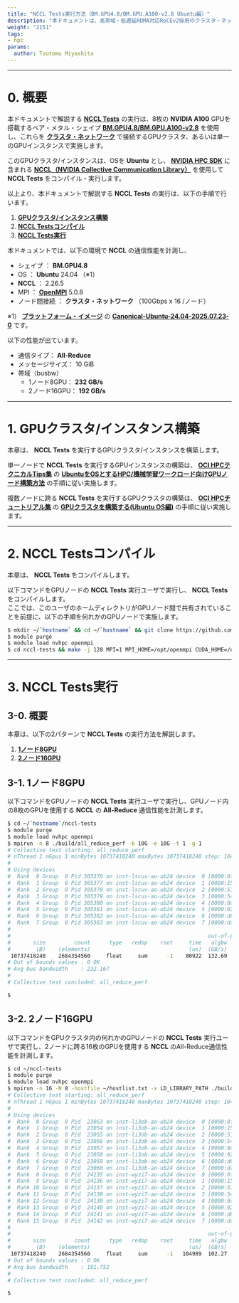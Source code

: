 ```yaml
---
title: "NCCL Tests実行方法（BM.GPU4.8/BM.GPU.A100-v2.8 Ubuntu編）"
description: "本ドキュメントは、高帯域・低遅延RDMA対応RoCEv2採用のクラスタ・ネットワークでベア・メタル・シェイプBM.GPU4.8/BM.GPU.A100-v2.8をノード間接続するGPUクラスタで、GPU間通信の集合通信ライブラリNCCLの標準ベンチマークであるNCCL Testsを実行する方法を解説します。"
weight: "2151"
tags:
- hpc
params:
  author: Tsutomu Miyashita
---
```


***
# 0. 概要

本ドキュメントで解説する **[NCCL Tests](https://github.com/nvidia/nccl-tests)** の実行は、8枚の **NVIDIA A100** GPUを搭載するベア・メタル・シェイプ **[BM.GPU4.8/BM.GPU.A100-v2.8](https://docs.oracle.com/ja-jp/iaas/Content/Compute/References/computeshapes.htm#bm-gpu)** を使用し、これらを **[クラスタ・ネットワーク](/ocitutorials/hpc/#5-1-クラスタネットワーク)** で接続するGPUクラスタ、あるいは単一のGPUインスタンスで実施します。  

このGPUクラスタ/インスタンスは、OSを **Ubuntu** とし、 **[NVIDIA HPC SDK](https://developer.nvidia.com/hpc-sdk)** に含まれる **[NCCL（NVIDIA Collective Communication Library）](https://developer.nvidia.com/nccl)** を使用して **NCCL Tests** をコンパイル・実行します。

以上より、本ドキュメントで解説する **NCCL Tests** の実行は、以下の手順で行います。

1. **[GPUクラスタ/インスタンス構築](#1-gpuクラスタインスタンス構築)**
2. **[NCCL Testsコンパイル](#2-nccl-testsコンパイル)**
3. **[NCCL Tests実行](#3-nccl-tests実行)**

本ドキュメントでは、以下の環境で **NCCL** の通信性能を計測し、

- シェイプ ： **BM.GPU4.8**
- OS ： **Ubuntu** 24.04 （※1）
- **NCCL** ： 2.26.5
- MPI ： **[OpenMPI](https://www.open-mpi.org/)** 5.0.8
- ノード間接続 ： **クラスタ・ネットワーク** （100Gbps x 16 /ノード）

※1） **[プラットフォーム・イメージ](/ocitutorials/hpc/#5-17-プラットフォームイメージ)** の **[Canonical-Ubuntu-24.04-2025.07.23-0](https://docs.oracle.com/en-us/iaas/images/ubuntu-2404/canonical-ubuntu-24-04-2025-07-23-0.htm)** です。  

以下の性能が出ています。

- 通信タイプ： **All-Reduce**
- メッセージサイズ： 10 GiB
- 帯域（busbw）
    - 1ノード8GPU： **232 GB/s** 
    - 2ノード16GPU： **192 GB/s**

***
# 1. GPUクラスタ/インスタンス構築

本章は、 **NCCL Tests** を実行するGPUクラスタ/インスタンスを構築します。

単一ノードで **NCCL Tests** を実行するGPUインスタンスの構築は、 **[OCI HPCテクニカルTips集](/ocitutorials/hpc/#3-oci-hpcテクニカルtips集)** の **[UbuntuをOSとするHPC/機械学習ワークロード向けGPUノード構築方法](/ocitutorials/hpc/tech-knowhow/gpu-with-ubuntu/)** の手順に従い実施します。

複数ノードに跨る **NCCL Tests** を実行するGPUクラスタの構築は、 **[OCI HPCチュートリアル集](/ocitutorials/hpc/#1-oci-hpcチュートリアル集)** の **[GPUクラスタを構築する(Ubuntu OS編)](/ocitutorials/hpc/spinup-gpu-cluster-withubuntu/)** の手順に従い実施します。

***
# 2. NCCL Testsコンパイル

本章は、 **NCCL Tests** をコンパイルします。

以下コマンドをGPUノードの **NCCL Tests** 実行ユーザで実行し、 **NCCL Tests** をコンパイルします。  
ここでは、このユーザのホームディレクトリがGPUノード間で共有されていることを前提に、以下の手順を何れかのGPUノードで実施します。

```sh
$ mkdir ~/`hostname` && cd ~/`hostname` && git clone https://github.com/NVIDIA/nccl-tests.git
$ module purge
$ module load nvhpc openmpi
$ cd nccl-tests && make -j 128 MPI=1 MPI_HOME=/opt/openmpi CUDA_HOME=/usr/local/cuda-12.9 NCCL_HOME=/opt/nvidia/hpc_sdk/Linux_x86_64/25.7/comm_libs/nccl
```

***
# 3. NCCL Tests実行

## 3-0. 概要

本章は、以下の2パターンで **NCCL Tests** の実行方法を解説します。

1. **[1ノード8GPU](#3-1-1ノード8gpu)**
2. **[2ノード16GPU](#3-2-2ノード16gpu)**

## 3-1. 1ノード8GPU

以下コマンドをGPUノードの **NCCL Tests** 実行ユーザで実行し、GPUノード内の8枚のGPUを使用する **NCCL** の **All-Reduce** 通信性能を計測します。

```sh
$ cd ~/`hostname`/nccl-tests
$ module purge
$ module load nvhpc openmpi
$ mpirun -n 8 ./build/all_reduce_perf -b 10G -e 10G -t 1 -g 1
# Collective test starting: all_reduce_perf
# nThread 1 nGpus 1 minBytes 10737418240 maxBytes 10737418240 step: 1048576(bytes) warmup iters: 5 iters: 20 agg iters: 1 validation: 1 graph: 0
#
# Using devices
#  Rank  0 Group  0 Pid 305376 on inst-lscuv-ao-ub24 device  0 [0000:0f:00] NVIDIA A100-SXM4-40GB
#  Rank  1 Group  0 Pid 305377 on inst-lscuv-ao-ub24 device  1 [0000:15:00] NVIDIA A100-SXM4-40GB
#  Rank  2 Group  0 Pid 305378 on inst-lscuv-ao-ub24 device  2 [0000:51:00] NVIDIA A100-SXM4-40GB
#  Rank  3 Group  0 Pid 305379 on inst-lscuv-ao-ub24 device  3 [0000:54:00] NVIDIA A100-SXM4-40GB
#  Rank  4 Group  0 Pid 305380 on inst-lscuv-ao-ub24 device  4 [0000:8d:00] NVIDIA A100-SXM4-40GB
#  Rank  5 Group  0 Pid 305381 on inst-lscuv-ao-ub24 device  5 [0000:92:00] NVIDIA A100-SXM4-40GB
#  Rank  6 Group  0 Pid 305382 on inst-lscuv-ao-ub24 device  6 [0000:d6:00] NVIDIA A100-SXM4-40GB
#  Rank  7 Group  0 Pid 305383 on inst-lscuv-ao-ub24 device  7 [0000:da:00] NVIDIA A100-SXM4-40GB
#
#                                                              out-of-place                       in-place          
#       size         count      type   redop    root     time   algbw   busbw #wrong     time   algbw   busbw #wrong
#        (B)    (elements)                               (us)  (GB/s)  (GB/s)            (us)  (GB/s)  (GB/s)       
 10737418240    2684354560     float     sum      -1    80922  132.69  232.20      0    80948  132.65  232.13      0
# Out of bounds values : 0 OK
# Avg bus bandwidth    : 232.167 
#
# Collective test concluded: all_reduce_perf

$
```

## 3-2. 2ノード16GPU

以下コマンドをGPUクラスタ内の何れかのGPUノードの **NCCL Tests** 実行ユーザで実行し、2ノードに跨る16枚のGPUを使用する **NCCL** のAll-Reduce通信性能を計測します。

```sh
$ cd ~/nccl-tests
$ module purge
$ module load nvhpc openmpi
$ mpirun -n 16 -N 8 -hostfile ~/hostlist.txt -x LD_LIBRARY_PATH ./build/all_reduce_perf -b 10G -e 10G -t 1 -g 1
# Collective test starting: all_reduce_perf
# nThread 1 nGpus 1 minBytes 10737418240 maxBytes 10737418240 step: 1048576(bytes) warmup iters: 1 iters: 20 agg iters: 1 validation: 1 graph: 0
#
# Using devices
#  Rank  0 Group  0 Pid  23053 on inst-li3ob-ao-ub24 device  0 [0000:0f:00] NVIDIA A100-SXM4-40GB
#  Rank  1 Group  0 Pid  23054 on inst-li3ob-ao-ub24 device  1 [0000:15:00] NVIDIA A100-SXM4-40GB
#  Rank  2 Group  0 Pid  23055 on inst-li3ob-ao-ub24 device  2 [0000:51:00] NVIDIA A100-SXM4-40GB
#  Rank  3 Group  0 Pid  23056 on inst-li3ob-ao-ub24 device  3 [0000:54:00] NVIDIA A100-SXM4-40GB
#  Rank  4 Group  0 Pid  23057 on inst-li3ob-ao-ub24 device  4 [0000:8d:00] NVIDIA A100-SXM4-40GB
#  Rank  5 Group  0 Pid  23058 on inst-li3ob-ao-ub24 device  5 [0000:92:00] NVIDIA A100-SXM4-40GB
#  Rank  6 Group  0 Pid  23059 on inst-li3ob-ao-ub24 device  6 [0000:d6:00] NVIDIA A100-SXM4-40GB
#  Rank  7 Group  0 Pid  23060 on inst-li3ob-ao-ub24 device  7 [0000:da:00] NVIDIA A100-SXM4-40GB
#  Rank  8 Group  0 Pid  24135 on inst-wyzi7-ao-ub24 device  0 [0000:0f:00] NVIDIA A100-SXM4-40GB
#  Rank  9 Group  0 Pid  24136 on inst-wyzi7-ao-ub24 device  1 [0000:15:00] NVIDIA A100-SXM4-40GB
#  Rank 10 Group  0 Pid  24137 on inst-wyzi7-ao-ub24 device  2 [0000:51:00] NVIDIA A100-SXM4-40GB
#  Rank 11 Group  0 Pid  24138 on inst-wyzi7-ao-ub24 device  3 [0000:54:00] NVIDIA A100-SXM4-40GB
#  Rank 12 Group  0 Pid  24139 on inst-wyzi7-ao-ub24 device  4 [0000:8d:00] NVIDIA A100-SXM4-40GB
#  Rank 13 Group  0 Pid  24140 on inst-wyzi7-ao-ub24 device  5 [0000:92:00] NVIDIA A100-SXM4-40GB
#  Rank 14 Group  0 Pid  24141 on inst-wyzi7-ao-ub24 device  6 [0000:d6:00] NVIDIA A100-SXM4-40GB
#  Rank 15 Group  0 Pid  24142 on inst-wyzi7-ao-ub24 device  7 [0000:da:00] NVIDIA A100-SXM4-40GB
#
#                                                              out-of-place                       in-place          
#       size         count      type   redop    root     time   algbw   busbw #wrong     time   algbw   busbw #wrong
#        (B)    (elements)                               (us)  (GB/s)  (GB/s)            (us)  (GB/s)  (GB/s)       
 10737418240    2684354560     float     sum      -1   104989  102.27  191.76      0   104997  102.26  191.75      0
# Out of bounds values : 0 OK
# Avg bus bandwidth    : 191.752 
#
# Collective test concluded: all_reduce_perf

$
```